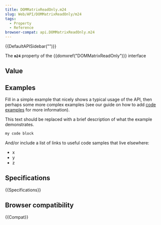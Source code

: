 ```yaml
---
title: DOMMatrixReadOnly.m24
slug: Web/API/DOMMatrixReadOnly/m24
tags:
  - Property
  - Reference
browser-compat: api.DOMMatrixReadOnly.m24
---
```

{{DefaultAPISidebar("")}}

The **`m24`** property of the {{domxref("DOMMatrixReadOnly")}} interface 

## Value



## Examples

Fill in a simple example that nicely shows a typical usage of the API, then perhaps some more complex examples (see our guide on how to add [code examples](/en-US/docs/MDN/Contribute/Structures/Code_examples) for more information).

This text should be replaced with a brief description of what the example demonstrates.

```js
my code block
```

And/or include a list of links to useful code samples that live elsewhere:

*   x
*   y
*   z

## Specifications

{{Specifications}}

## Browser compatibility

{{Compat}}


